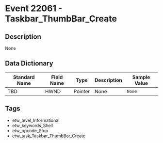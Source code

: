 # Event 22061 - Taskbar_ThumbBar_Create

## Description
None

## Data Dictionary
|Standard Name|Field Name|Type|Description|Sample Value|
|---|---|---|---|---|
|TBD|HWND|Pointer|None|`None`|

## Tags
* etw_level_Informational
* etw_keywords_Shell
* etw_opcode_Stop
* etw_task_Taskbar_ThumbBar_Create